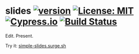 # slides [![version](https://img.shields.io/github/release/hchiam/slides)](https://github.com/hchiam/slides/releases) [![License: MIT](https://img.shields.io/badge/License-MIT-yellow.svg)](https://github.com/hchiam/slides/blob/main/LICENSE) [![Cypress.io](https://img.shields.io/badge/tested%20with-Cypress-04C38E.svg)](https://www.cypress.io) [![Build Status](https://travis-ci.com/hchiam/slides.svg?branch=main)](https://travis-ci.com/hchiam/slides)

Edit. Present.

Try it: [simple-slides.surge.sh](https://simple-slides.surge.sh)
